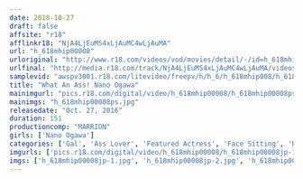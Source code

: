 ```yaml
---
date: 2018-10-27
draft: false
affsite: "r18"
afflinkr18: "NjA4LjEuMS4xLjAuMC4wLjAuMA"
url: "h_618mhip00008"
urloriginal: "http://www.r18.com/videos/vod/movies/detail/-/id=h_618mhip00008"
urlfinal: "http://media.r18.com/track/NjA4LjEuMS4xLjAuMC4wLjAuMA/videos/vod/movies/detail/-/id=h_618mhip00008"
samplevid: "awspv3001.r18.com/litevideo/freepv/h/h_6/h_618mhip008/h_618mhip008_dmb_w.mp4"
title: "What An Ass! Nano Ogawa"
mainimgurl: "pics.r18.com/digital/video/h_618mhip00008/h_618mhip00008ps.jpg"
mainimgs: "h_618mhip00008ps.jpg"
releasedate: "Oct. 27, 2016"
duration: 151
productioncomp: "MARRION"
girls: ['Nano Ogawa']
categories: ['Gal', 'Ass Lover', 'Featured Actress', 'Face Sitting', 'Hi-Def']
imgurls: ['pics.r18.com/digital/video/h_618mhip00008/h_618mhip00008jp-1.jpg', 'pics.r18.com/digital/video/h_618mhip00008/h_618mhip00008jp-2.jpg', 'pics.r18.com/digital/video/h_618mhip00008/h_618mhip00008jp-3.jpg', 'pics.r18.com/digital/video/h_618mhip00008/h_618mhip00008jp-4.jpg', 'pics.r18.com/digital/video/h_618mhip00008/h_618mhip00008jp-5.jpg', 'pics.r18.com/digital/video/h_618mhip00008/h_618mhip00008jp-6.jpg', 'pics.r18.com/digital/video/h_618mhip00008/h_618mhip00008jp-7.jpg', 'pics.r18.com/digital/video/h_618mhip00008/h_618mhip00008jp-8.jpg', 'pics.r18.com/digital/video/h_618mhip00008/h_618mhip00008jp-9.jpg', 'pics.r18.com/digital/video/h_618mhip00008/h_618mhip00008jp-10.jpg', 'pics.r18.com/digital/video/h_618mhip00008/h_618mhip00008jp-11.jpg', 'pics.r18.com/digital/video/h_618mhip00008/h_618mhip00008jp-12.jpg', 'pics.r18.com/digital/video/h_618mhip00008/h_618mhip00008jp-13.jpg', 'pics.r18.com/digital/video/h_618mhip00008/h_618mhip00008jp-14.jpg', 'pics.r18.com/digital/video/h_618mhip00008/h_618mhip00008jp-15.jpg', 'pics.r18.com/digital/video/h_618mhip00008/h_618mhip00008jp-16.jpg', 'pics.r18.com/digital/video/h_618mhip00008/h_618mhip00008jp-17.jpg', 'pics.r18.com/digital/video/h_618mhip00008/h_618mhip00008jp-18.jpg', 'pics.r18.com/digital/video/h_618mhip00008/h_618mhip00008jp-19.jpg', 'pics.r18.com/digital/video/h_618mhip00008/h_618mhip00008jp-20.jpg']
imgs: ['h_618mhip00008jp-1.jpg', 'h_618mhip00008jp-2.jpg', 'h_618mhip00008jp-3.jpg', 'h_618mhip00008jp-4.jpg', 'h_618mhip00008jp-5.jpg', 'h_618mhip00008jp-6.jpg', 'h_618mhip00008jp-7.jpg', 'h_618mhip00008jp-8.jpg', 'h_618mhip00008jp-9.jpg', 'h_618mhip00008jp-10.jpg', 'h_618mhip00008jp-11.jpg', 'h_618mhip00008jp-12.jpg', 'h_618mhip00008jp-13.jpg', 'h_618mhip00008jp-14.jpg', 'h_618mhip00008jp-15.jpg', 'h_618mhip00008jp-16.jpg', 'h_618mhip00008jp-17.jpg', 'h_618mhip00008jp-18.jpg', 'h_618mhip00008jp-19.jpg', 'h_618mhip00008jp-20.jpg']
---
```

